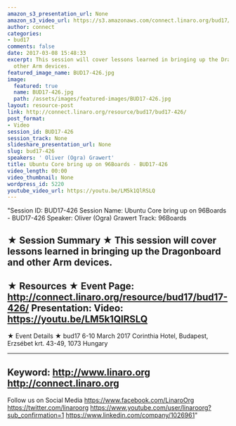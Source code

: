 ```yaml
---
amazon_s3_presentation_url: None
amazon_s3_video_url: https://s3.amazonaws.com/connect.linaro.org/bud17/Videos/Thursday/BUD17-426%20Ubuntu%20Core%20bring%20up%20on%2096Boards.mp4
author: connect
categories:
- bud17
comments: false
date: 2017-03-08 15:48:33
excerpt: This session will cover lessons learned in bringing up the Dragonboard and
  other Arm devices.
featured_image_name: BUD17-426.jpg
image:
  featured: true
  name: BUD17-426.jpg
  path: /assets/images/featured-images/BUD17-426.jpg
layout: resource-post
link: http://connect.linaro.org/resource/bud17/bud17-426/
post_format:
- Video
session_id: BUD17-426
session_track: None
slideshare_presentation_url: None
slug: bud17-426
speakers: ' Oliver (Ogra) Grawert'
title: Ubuntu Core bring up on 96Boards - BUD17-426
video_length: 00:00
video_thumbnail: None
wordpress_id: 5220
youtube_video_url: https://youtu.be/LM5k1QlRSLQ
---
```


"Session ID: BUD17-426
Session Name: Ubuntu Core bring up on 96Boards - BUD17-426
Speaker:  Oliver (Ogra) Grawert
Track: 96Boards


★ Session Summary ★
This session will cover lessons learned in bringing up the Dragonboard and other Arm devices.
---------------------------------------------------
★ Resources ★
Event Page: http://connect.linaro.org/resource/bud17/bud17-426/
Presentation: 
Video: https://youtu.be/LM5k1QlRSLQ
 ---------------------------------------------------

★ Event Details ★
bud17
6-10 March 2017
Corinthia Hotel, Budapest,
Erzsébet krt. 43-49,
1073 Hungary

---------------------------------------------------
Keyword: 
http://www.linaro.org
http://connect.linaro.org
---------------------------------------------------
Follow us on Social Media
https://www.facebook.com/LinaroOrg
https://twitter.com/linaroorg
https://www.youtube.com/user/linaroorg?sub_confirmation=1
https://www.linkedin.com/company/1026961"